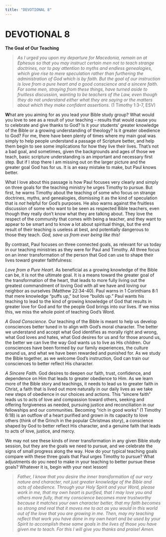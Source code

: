 ```yaml
---
title: "DEVOTIONAL 8"
---
```

# DEVOTIONAL 8

**The Goal of Our Teaching**

> *As I urged you upon my departure for Macedonia, remain on at Ephesus
> so that you may instruct certain men not to teach strange doctrines,
> nor to pay attention to myths and endless genealogies, which give rise
> to mere speculation rather than furthering the administration of God
> which is by faith. But the goal of our instruction is love from a pure
> heart and a good conscience and a sincere faith. For some men,
> straying from these things, have turned aside to fruitless discussion,
> wanting to be teachers of the Law, even though they do not understand
> either what they are saying or the matters about which they make
> confident assertions.* (1 Timothy 1:3-7, ESV)

**W**hat are you aiming for as you lead your Bible study group? What
would you love to see as a result of your teaching – results that would
cause you to celebrate and give thanks to God? Is it your students’
greater knowledge of the Bible or a growing understanding of theology?
Is it greater obedience to God? For me, there have been plenty of times
where my main goal was simply to help people understand a passage of
Scripture better, and help them begin to see some implications for how
they live their lives. That’s not a bad goal, and sometimes, given the
backgrounds and ages of those we teach, basic scripture understanding is
an important and necessary first step. But if I stop there I am missing
out on the larger picture and the greater goal God has for us. It is an
easy mistake to make, but Paul knows better.

What I love about this passage is how Paul focuses very clearly and
simply on three goals for the teaching ministry he urges Timothy to
pursue. But first, he warns Timothy about the teaching of some who focus
on strange doctrines, myths, and genealogies, dismissing it as the kind
of speculation that is *not* helpful for God’s purposes. He also warns
against the fruitless discussion of some who want to be seen as
respected Bible teachers, even though they really don’t know what they
are talking about. They love the respect of the community that comes
with being a teacher, and they want to appear to be smart and to know a
lot about spiritual things, but the end result of their teaching is
useless at best, and potentially dangerous to those they teach. *God,
save us from ever being like this!*

By contrast, Paul focuses on three connected goals, as relevant for us
today in our teaching ministries as they were for Paul and Timothy. All
three focus on an inner transformation of the person that God can use to
shape their lives toward greater faithfulness:

*Love from a Pure Heart.* As beneficial as a growing knowledge of the
Bible can be, it is not the ultimate goal. It is a means toward the
greater goal of the transformation of the heart, that leads to more
fully living out the greatest commandment of loving God with all we have
and loving our neighbor as ourselves (Matthew 22:34-40). Paul warns in 1
Corinthians 8:1 that mere knowledge “puffs up,” but love “builds up.”
Paul wants his teaching to lead to the kind of growing knowledge of God
that results in greater love for God and for the people God brings into
our lives. If we miss this, we miss the whole point of teaching God’s
Word.

*A Good Conscience.* Our teaching of the Bible is meant to help us
develop consciences better tuned in to align with God’s moral character.
The better we understand and accept what God identifies as morally right
and wrong, what God loves and hates, what God desires for us and for
those around us, the better we can live the way God wants us to live as
His children. Our consciences have been formed by our family
experiences, the culture around us, and what we have been rewarded and
punished for. As we study the Bible together, as we welcome God’s
instruction, God can train our consciences to better reflect His
character.

*A Sincere Faith.* God desires to deepen our faith, trust, confidence,
and dependence on Him that leads to greater obedience to Him. As we
learn more of the Bible story and teachings, it needs to lead us to
greater faith in Christ, a faith that is lived out more naturally in our
daily lives as we take new steps of obedience in our choices and
actions. This “sincere faith” leads us to acts of love and compassion
toward others, seeking and offering forgiveness as needed, pursuing
justice and reconciliation in our fellowships and our communities.
Becoming “rich in good works” (1 Timothy 6:18) is an outflow of a heart
purified and grown in its capacity to love others (think of the Grinch
in the popular Christmas story), a conscience shaped by God to better
reflect His character, and a genuine faith that leads to acts of love,
justice, and mercy.

We may not see these kinds of inner transformation in any given Bible
study session, but they are the goals we need to pursue, and we
celebrate the signs of small progress along the way. How do your typical
teaching goals compare with these three goals that Paul urges Timothy to
pursue? What adjustments do you need to make in your teaching to better
pursue these goals? Whatever it is, begin with your next lesson!

> *Father, I know that you desire the inner transformation of our very
> nature and character, not just greater knowledge of the Bible and acts
> of obedience. Through your Holy Spirit and your Word, please work in
> me, that my own heart is purified, that I may love you and others more
> fully, that my conscience becomes more trustworthy because it matches
> your own character better, that my faith becomes so strong and real
> that it moves me to act as you would in this world out of the love
> that you are growing in me. Then, may my teaching reflect that work
> you have done in my own heart and be used by your Spirit to accomplish
> these same goals in the lives of those you have given me to teach. For
> this I will give you thanks and praise! Amen.*
